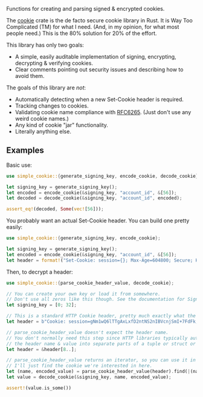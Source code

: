 Functions for creating and parsing signed & encrypted cookies.

The [cookie](https://crates.io/crates/cookie) crate is the de facto secure cookie library in Rust.
It is Way Too Complicated (TM) for what I need. (And, in my opinion, for what most people need.)
This is the 80% solution for 20% of the effort.

This library has only two goals:
- A simple, easily auditable implementation of signing, encrypting, decrypting & verifying cookies.
- Clear comments pointing out security issues and describing how to avoid them.

The goals of this library are *not*:
- Automatically detecting when a new Set-Cookie header is required.
- Tracking changes to cookies.
- Validating cookie name compliance with [RFC6265](https://datatracker.ietf.org/doc/html/rfc6265). (Just don't use any weird cookie names.)
- Any kind of cookie "jar" functionality.
- Literally anything else.

## Examples

Basic use:

```rust
use simple_cookie::{generate_signing_key, encode_cookie, decode_cookie};

let signing_key = generate_signing_key();
let encoded = encode_cookie(&signing_key, "account_id", &[56]);
let decoded = decode_cookie(&signing_key, "account_id", encoded);

assert_eq!(decoded, Some(vec![56]));
```

You probably want an actual Set-Cookie header. You can build one pretty easily:

```rust
use simple_cookie::{generate_signing_key, encode_cookie};

let signing_key = generate_signing_key();
let encoded = encode_cookie(&signing_key, "account_id", &[56]);
let header = format!("Set-Cookie: session={}; Max-Age=604800; Secure; HttpOnly; SameSite=Strict", encoded);
```

Then, to decrypt a header:

```rust
use simple_cookie::{parse_cookie_header_value, decode_cookie};

// You can create your own key or load it from somewhere.
// Don't use all zeros like this though. See the documentation for SigningKey for more info.
let signing_key = [0; 32];

// This is a standard HTTP Cookie header, pretty much exactly what the browser sends to your server.
let header = b"Cookie: session=gNm1wQ6lTTgAxLxfD2ntNS2nIBVcnjSmI+7FdFk; another-cookie=another-value";

// parse_cookie_header_value doesn't expect the header name.
// You don't normally need this step since HTTP libraries typically automatically parse
// the header name & value into separate parts of a tuple or struct or something.
let header = &header[8..];

// parse_cookie_header_value returns an iterator, so you can use it in a for loop or something.
// I'll just find the cookie we're interested in here.
let (name, encoded_value) = parse_cookie_header_value(header).find(|(name, _value)| *name == "session").unwrap();
let value = decode_cookie(&signing_key, name, encoded_value);

assert!(value.is_some())
```